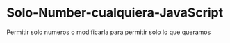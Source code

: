 # Solo-Number-cualquiera-JavaScript
Permitir solo numeros  o modificarla para permitir solo lo que queramos
